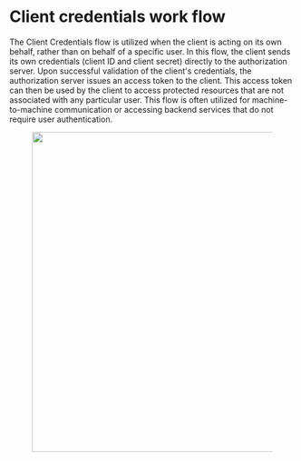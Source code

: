 # Client credentials work flow

The Client Credentials flow is utilized when the client is acting on its own behalf, rather than on behalf of a specific user. In this flow, the client sends its own credentials (client ID and client secret) directly to the authorization server. Upon successful validation of the client's credentials, the authorization server issues an access token to the client. This access token can then be used by the client to access protected resources that are not associated with any particular user. This flow is often utilized for machine-to-machine communication or accessing backend services that do not require user authentication.

<figure><img src="https://learn.microsoft.com/en-us/entra/identity-platform/media/v2-oauth2-client-creds-grant-flow/convergence-scenarios-client-creds.svg" alt="" width="563"><figcaption></figcaption></figure>
